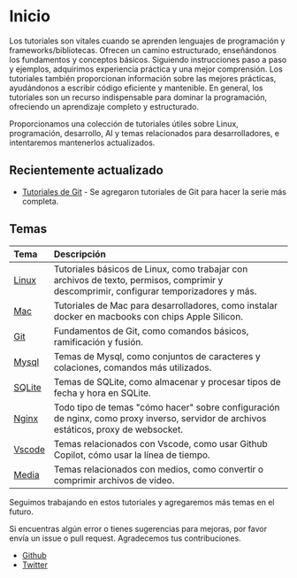 # Inicio

Los tutoriales son vitales cuando se aprenden lenguajes de programación y frameworks/bibliotecas. Ofrecen un camino estructurado, enseñándonos los fundamentos y conceptos básicos. Siguiendo instrucciones paso a paso y ejemplos, adquirimos experiencia práctica y una mejor comprensión. Los tutoriales también proporcionan información sobre las mejores prácticas, ayudándonos a escribir código eficiente y mantenible. En general, los tutoriales son un recurso indispensable para dominar la programación, ofreciendo un aprendizaje completo y estructurado.

Proporcionamos una colección de tutoriales útiles sobre Linux, programación, desarrollo, AI y temas relacionados para desarrolladores, e intentaremos mantenerlos actualizados.

## Recientemente actualizado

- [Tutoriales de Git](git/) - Se agregaron tutoriales de Git para hacer la serie más completa.

## Temas

| Tema | Descripción |
| :--- | :--- |
| [Linux](linux/) | Tutoriales básicos de Linux, como trabajar con archivos de texto, permisos, comprimir y descomprimir, configurar temporizadores y más. |
| [Mac](mac/how-to-use-docker-on-m1-mac.html) | Tutoriales de Mac para desarrolladores, como instalar docker en macbooks con chips Apple Silicon. |
| [Git](git/) | Fundamentos de Git, como comandos básicos, ramificación y fusión. |
| [Mysql](mysql/most-used-sql-commands.html) | Temas de Mysql, como conjuntos de caracteres y colaciones, comandos más utilizados. |
| [SQLite](sqlite/deal-with-date-time-type-in-sqlite.html) | Temas de SQLite, como almacenar y procesar tipos de fecha y hora en SQLite. |
| [Nginx](nginx/nginx-https-config.html) | Todo tipo de temas "cómo hacer" sobre configuración de nginx, como proxy inverso, servidor de archivos estáticos, proxy de websocket. |
| [Vscode](vscode/copilot-usage-and-shortcut.html) | Temas relacionados con Vscode, como usar Github Copilot, cómo usar la línea de tiempo. |
| [Media](media/convert-compress-video-via-ffmpeg.html) | Temas relacionados con medios, como convertir o comprimir archivos de video. |

Seguimos trabajando en estos tutoriales y agregaremos más temas en el futuro.

Si encuentras algún error o tienes sugerencias para mejoras, por favor envía un issue o pull request. Agradecemos tus contribuciones.

- [Github](https://github.com/tinkink-net/tutorials)
- [Twitter](https://twitter.com/tinkink_net)
